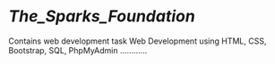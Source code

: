 # _The_Sparks_Foundation_
Contains web development task
Web Development using HTML, CSS, Bootstrap, SQL, PhpMyAdmin ............
